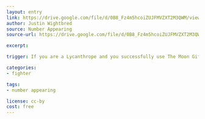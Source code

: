 ```yaml
---
layout: entry
link: https://drive.google.com/file/d/0B8_Fz4m5hcoiZUJFMVZXT2M3QWM/view
author: Justin Wightbred
source: Number Appearing
source-url: https://drive.google.com/file/d/0B8_Fz4m5hcoiZUJFMVZXT2M3QWM/view

excerpt:

trigger: If you are a Lycanthrope and you successfully use The Moon Gift to transform a comrade, family member or innocent to a Lycanthrope...

categories:
- fighter

tags:
- number appearing

license: cc-by
cost: free
---
```

